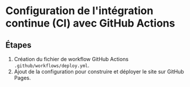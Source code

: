 # Configuration de l'intégration continue (CI) avec GitHub Actions

## Étapes
1. Création du fichier de workflow GitHub Actions `.github/workflows/deploy.yml`.
2. Ajout de la configuration pour construire et déployer le site sur GitHub Pages.
